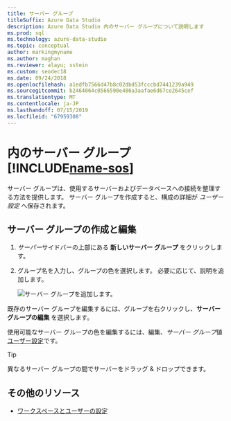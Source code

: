 ```yaml
---
title: サーバー グループ
titleSuffix: Azure Data Studio
description: Azure Data Studio 内のサーバー グループについて説明します
ms.prod: sql
ms.technology: azure-data-studio
ms.topic: conceptual
author: markingmyname
ms.author: maghan
ms.reviewer: alayu; sstein
ms.custom: seodec18
ms.date: 09/24/2018
ms.openlocfilehash: a1edfb7566d47b8c02dbd53fcccbd7441239a949
ms.sourcegitcommit: b2464064c0566590e486a3aafae6d67ce2645cef
ms.translationtype: MT
ms.contentlocale: ja-JP
ms.lasthandoff: 07/15/2019
ms.locfileid: "67959308"
---
```

# <a name="server-groups-in-includename-sosincludesname-sos-shortmd"></a>内のサーバー グループ [!INCLUDE[name-sos](../includes/name-sos-short.md)]

サーバー グループは、使用するサーバーおよびデータベースへの接続を整理する方法を提供します。 サーバー グループを作成すると、構成の詳細が *ユーザー設定* へ保存されます。

## <a name="create-and-edit-server-groups"></a>サーバー グループの作成と編集

1. *サーバー*サイドバーの上部にある **新しいサーバー グループ** をクリックします。
2. グループ名を入力し、グループの色を選択します。 必要に応じて、説明を追加します。

   ![サーバー グループを追加します。](./media/server-groups/add-server-group.png)

既存のサーバー グループを編集するには、グループを右クリックし、**サーバー グループの編集** を選択します。

使用可能なサーバー グループの色を編集するには、編集、*サーバー グループ*値[ユーザー設定](settings.md)です。

> [!TIP]
> 異なるサーバー グループの間でサーバーをドラッグ & ドロップできます。



## <a name="additional-resources"></a>その他のリソース
- [ワークスペースとユーザーの設定](settings.md)
